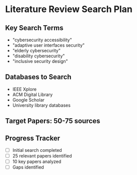 # Literature Review Search Plan

## Key Search Terms

- "cybersecurity accessibility"
- "adaptive user interfaces security"
- "elderly cybersecurity"
- "disability cybersecurity"
- "inclusive security design"

## Databases to Search

- IEEE Xplore
- ACM Digital Library
- Google Scholar
- University library databases

## Target Papers: 50-75 sources

## Progress Tracker

- [ ] Initial search completed
- [ ] 25 relevant papers identified
- [ ] 10 key papers analyzed
- [ ] Gaps identified
